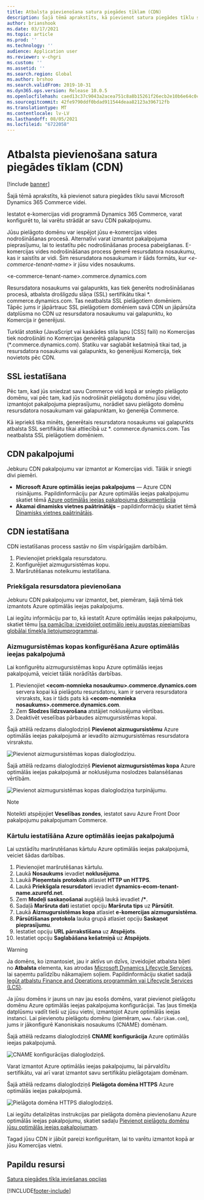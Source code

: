 ```yaml
---
title: Atbalsta pievienošana satura piegādes tīklam (CDN)
description: Šajā tēmā aprakstīts, kā pievienot satura piegādes tīklu savai Microsoft Dynamics 365 Commerce videi.
author: brianshook
ms.date: 03/17/2021
ms.topic: article
ms.prod: ''
ms.technology: ''
audience: Application user
ms.reviewer: v-chgri
ms.custom: ''
ms.assetid: ''
ms.search.region: Global
ms.author: brshoo
ms.search.validFrom: 2019-10-31
ms.dyn365.ops.version: Release 10.0.5
ms.openlocfilehash: caed13c37c9043a2acea751c8a8b15261f26ecb2e10b6e64c0ce50f6ce9a68de
ms.sourcegitcommit: 42fe9790ddf0bdad911544deaa82123a396712fb
ms.translationtype: MT
ms.contentlocale: lv-LV
ms.lasthandoff: 08/05/2021
ms.locfileid: "6722058"
---
```

# <a name="add-support-for-a-content-delivery-network-cdn"></a>Atbalsta pievienošana satura piegādes tīklam (CDN)

[!include [banner](includes/banner.md)]

Šajā tēmā aprakstīts, kā pievienot satura piegādes tīklu savai Microsoft Dynamics 365 Commerce videi.

Iestatot e-komercijas vidi programmā Dynamics 365 Commerce, varat konfigurēt to, lai varētu strādāt ar savu CDN pakalpojumu. 

Jūsu pielāgoto domēnu var iespējot jūsu e-komercijas vides nodrošināšanas procesā. Alternatīvi varat izmantot pakalpojuma pieprasījumu, lai to iestatītu pēc nodrošināšanas procesa pabeigšanas. E-komercijas vides nodrošināšanas process ģenerē resursdatora nosaukumu, kas ir saistīts ar vidi. Šim resursdatora nosaukumam ir šāds formāts, kur \<*e-commerce-tenant-name*\> ir jūsu vides nosaukums.

&lt;e-commerce-tenant-name&gt;.commerce.dynamics.com

Resursdatora nosaukums vai galapunkts, kas tiek ģenerēts nodrošināšanas procesā, atbalsta drošligzdu slāņa (SSL) sertifikātu tikai \*. commerce.dynamics.com. Tas neatbalsta SSL pielāgotiem domēniem. Tāpēc jums ir jāpārtrauc SSL pielāgotiem domēniem savā CDN un jāpārsūta datplūsma no CDN uz resursdatora nosaukumu vai galapunktu, ko Komercija ir ģenerējusi. 

Turklāt *statika* (JavaScript vai kaskādes stila lapu \[CSS\] faili) no Komercijas tiek nodrošināti no Komercijas ģenerētā galapunkta (\*.commerce.dynamics.com). Statiku var saglabāt kešatmiņā tikai tad, ja resursdatora nosaukums vai galapunkts, ko ģenerējusi Komercija, tiek novietots pēc CDN.

## <a name="set-up-ssl"></a>SSL iestatīšana

Pēc tam, kad jūs sniedzat savu Commerce vidi kopā ar sniegto pielāgoto domēnu, vai pēc tam, kad jūs nodrošināt pielāgotu domēnu jūsu videi, izmantojot pakalpojuma pieprasījumu, norādiet savu pielāgoto domēnu resursdatora nosaukumam vai galapunktam, ko ģenerēja Commerce.

Kā iepriekš tika minēts, ģenerētais resursdatora nosaukums vai galapunkts atbalsta SSL sertifikātu tikai attiecībā uz \*. commerce.dynamics.com. Tas neatbalsta SSL pielāgotiem domēniem.

## <a name="cdn-services"></a>CDN pakalpojumi

Jebkuru CDN pakalpojumu var izmantot ar Komercijas vidi. Tālāk ir sniegti divi piemēri.

- **Microsoft Azure optimālās ieejas pakalpojums** — Azure CDN risinājums. Papildinformāciju par Azure optimālās ieejas pakalpojumu skatiet tēmā [Azure optimālās ieejas pakalpojuma dokumentācija](/azure/frontdoor/)
- **Akamai dinamisks vietnes paātrinātājs** – papildinformāciju skatiet tēmā [Dinamisks vietnes paātrinātājs](https://www.akamai.com/us/en/products/performance/dynamic-site-accelerator.jsp).

## <a name="cdn-setup"></a>CDN iestatīšana

CDN iestatīšanas process sastāv no šīm vispārīgajām darbībām.

1. Pievienojiet priekšgala resursdatoru.
1. Konfigurējiet aizmugursistēmas kopu.
1. Maršrutēšanas noteikumu iestatīšana.

### <a name="add-a-front-end-host"></a>Priekšgala resursdatora pievienošana

Jebkuru CDN pakalpojumu var izmantot, bet, piemēram, šajā tēmā tiek izmantots Azure optimālās ieejas pakalpojums. 

Lai iegūtu informāciju par to, kā iestatīt Azure optimālās ieejas pakalpojumu, skatiet tēmu [Īsa pamācība: izveidojiet optimālo ieeju augstas pieejamības globālai tīmekļa lietojumprogrammai](/azure/frontdoor/quickstart-create-front-door).

### <a name="configure-a-backend-pool-in-azure-front-door-service"></a>Aizmugursistēmas kopas konfigurēšana Azure optimālās ieejas pakalpojumā

Lai konfigurētu aizmugursistēmas kopu Azure optimālās ieejas pakalpojumā, veiciet tālāk norādītās darbības.

1. Pievienojiet **&lt;ecom-nomnieka nosaukumu&gt;.commerce.dynamics.com** servera kopai kā pielāgotu resursdatoru, kam ir servera resursdatora virsraksts, kas ir tāds pats kā **&lt;ecom-nomnieka nosaukums&gt;.commerce.dynamics.com**.
1. Zem **Slodzes līdzsvarošana** atstājiet noklusējuma vērtības.
1. Deaktivēt veselības pārbaudes aizmugursistēmas kopai.

Šajā attēlā redzams dialoglodziņš **Pievienot aizmugursistēmu** Azure optimālās ieejas pakalpojumā ar ievadīto aizmugursistēmas resursdatora virsrakstu.

![Pievienot aizmugursistēmas kopas dialoglodziņu.](./media/CDN_BackendPool.png)

Šajā attēlā redzams dialoglodziņš **Pievienot aizmugursistēmas kopa** Azure optimālās ieejas pakalpojumā ar noklusējuma noslodzes balansēšanas vērtībām.

![Pievienot aizmugursistēmas kopas dialoglodziņa turpinājumu.](./media/CDN_BackendPool_2.png)

> [!NOTE]
> Noteikti atspējojiet **Veselības zondes**, iestatot savu Azure Front Door pakalpojumu pakalpojumam Commerce.


### <a name="set-up-rules-in-azure-front-door-service"></a>Kārtulu iestatīšāna Azure optimālās ieejas pakalpojumā

Lai uzstādītu maršrutēšanas kārtulu Azure optimālās ieejas pakalpojumā, veiciet šādas darbības.

1. Pievienojiet maršrutēšanas kārtulu.
1. Laukā **Nosaukums** ievadiet **noklusējuma**.
1. Laukā **Pieņemtais protokols** atlasiet **HTTP un HTTPS**.
1. Laukā **Priekšgala resursdatori** ievadiet **dynamics-ecom-tenant-name.azurefd.net**.
1. Zem **Modeļi saskaņošanai** augšējā laukā ievadiet **/\***.
1. Sadaļā **Maršruta dati** iestatiet opciju **Maršruta tips** uz **Pārsūtīt**.
1. Laukā **Aizmugursistēmas kopa** atlasiet **e-komercijas aizmugursistēma**.
1. **Pārsūtīšanas protokola** lauka grupā atlasiet opciju **Saskaņot pieprasījumu**. 
1. Iestatiet opciju **URL pārrakstīšana** uz **Atspējots**.
1. Iestatiet opciju **Saglabāšana kešatmiņā** uz **Atspējots**.


> [!WARNING]
> Ja domēns, ko izmantosiet, jau ir aktīvs un dzīvs, izveidojiet atbalsta biļeti no **Atbalsta** elementa, kas atrodas [Microsoft Dynamics Lifecycle Services](https://lcs.dynamics.com/), lai saņemtu palīdzību nākamajiem soļiem. Papildinformāciju skatiet sadaļā [Iegūt atbalstu Finance and Operations programmām vai Lifecycle Services (LCS)](../fin-ops-core/dev-itpro/lifecycle-services/lcs-support.md).

Ja jūsu domēns ir jauns un nav jau esošs domēns, varat pievienot pielāgotu domēnu Azure optimālās ieejas pakalpojuma konfigurācijai. Tas ļaus tīmekļa datplūsmu vadīt tieši uz jūsu vietni, izmantojot Azure optimālās ieejas instanci. Lai pievienotu pielāgotu domēnu (piemēram, `www.fabrikam.com`), jums ir jākonfigurē Kanoniskais nosaukums (CNAME) domēnam.

Šajā attēlā redzams dialoglodziņš **CNAME konfigurācija** Azure optimālās ieejas pakalpojumā.

![CNAME konfigurācijas dialoglodziņš.](./media/CNAME_Configuration.png)

Varat izmantot Azure optimālās ieejas pakalpojumu, lai pārvaldītu sertifikātu, vai arī varat izmantot savu sertifikātu pielāgotajam domēnam.

Šajā attēlā redzams dialoglodziņš **Pielāgota domēna HTTPS** Azure optimālās ieejas pakalpojumā.

![Pielāgota domēna HTTPS dialoglodziņš.](./media/Custom_Domain_HTTPS.png)

Lai iegūtu detalizētas instrukcijas par pielāgota domēna pievienošanu Azure optimālās ieejas pakalpojumu, skatiet sadaļu [Pievienot pielāgotu domēnu jūsu optimālās ieejas pakalpojumam](/azure/frontdoor/front-door-custom-domain).

Tagad jūsu CDN ir jābūt pareizi konfigurētam, lai to varētu izmantot kopā ar jūsu Komercijas vietni.

## <a name="additional-resources"></a>Papildu resursi

[Satura piegādes tīkla ieviešanas opcijas](cdn-options.md)


[!INCLUDE[footer-include](../includes/footer-banner.md)]